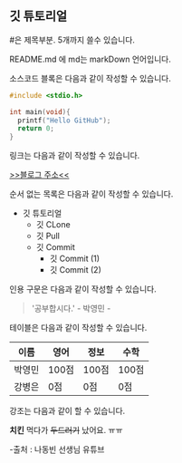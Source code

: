 ## 깃 튜토리얼
#은 제목부분. 5개까지 쓸수 있습니다.

README.md 에 md는 markDown 언어입니다.

소스코드 블록은 다음과 같이 작성할 수 있습니다.

```c
#include <stdio.h>

int main(void){
  printf("Hello GitHub");
  return 0;
}
```

링크는 다음과 같이 작성할 수 있습니다.

[>>블로그 주소<<](https://edelweiss-ever.tistory.com/category)

순서 없는 목록은 다음과 같이 작성할 수 있습니다.

* 깃 튜토리얼
  * 깃 CLone
  * 깃 Pull
  * 깃 Commit
    * 깃 Commit (1)
    * 깃 Commit (2)
    
인용 구문은 다음과 같이 작성할 수 있습니다.

> '공부합시다.'  - 박영민 -

테이블은 다음과 같이 작성할 수 있습니다.

이름|영어|정보|수학
---|---|---|---|
박영민|100점|100점|100점
강병은|0점|0점|0점

강조는 다음과 같이 할 수 있습니다.

**치킨** 먹다가 ~~두드러기~~ 났어요. ㅠㅠ






-출처 : 나동빈 선생님 유튜브
